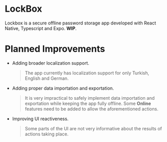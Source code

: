 # LockBox

Lockbox is a secure offline password storage app developed with React Native, Typescript and Expo.  **WIP**. 

# Planned Improvements

- Adding broader localization support.
	> The app currently has localization support for only Turkish, English and German.

- Adding proper data importation and exportation.
	> It is very impractical to safely implement data importation and exportation while keeping the app fully offline. Some **Online** features need to be added to allow the aforementioned actions.
	
- Improving UI reactiveness.
	> Some parts of the UI are not very informative about the results of actions taking place.
